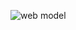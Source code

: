 ![web model](https://github.com/thvithran/Tailwind-CSS-/assets/73452153/65cd76c7-9c25-4320-8a50-3f8967fd4235)

